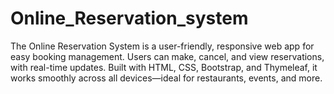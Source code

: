 # Online_Reservation_system
The Online Reservation System is a user-friendly, responsive web app for easy booking management. Users can make, cancel, and view reservations, with real-time updates. Built with HTML, CSS, Bootstrap, and Thymeleaf, it works smoothly across all devices—ideal for restaurants, events, and more.
